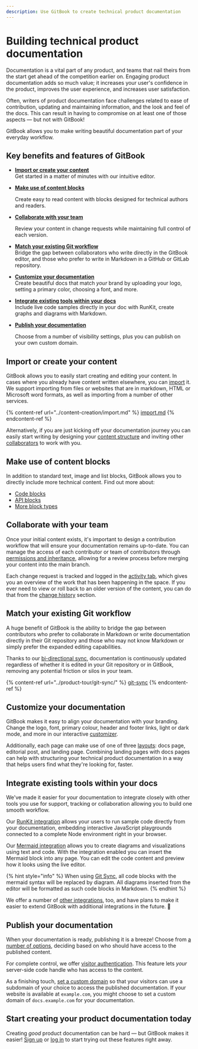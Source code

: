 ```yaml
---
description: Use GitBook to create technical product documentation
---
```


# Building technical product documentation

Documentation is a vital part of any product, and teams that nail theirs from the start get ahead of the competition earlier on. Engaging product documentation adds so much value; it increases your user's confidence in the product, improves the user experience, and increases user satisfaction.

Often, writers of product documentation face challenges related to ease of contribution, updating and maintaining information, and the look and feel of the docs. This can result in having to compromise on at least one of those aspects — but not with GitBook!

GitBook allows you to make writing beautiful documentation part of your everyday workflow.

## Key benefits and features of GitBook

* [**Import or create your content**](building-technical-product-documentation.md#import-or-create-your-content)\
  Get started in a matter of minutes with our intuitive editor.&#x20;
*   [**Make use of content blocks**](building-technical-product-documentation.md#make-use-of-content-blocks)

    Create easy to read content with blocks designed for technical authors and readers.&#x20;
*   [**Collaborate with your team**](building-technical-product-documentation.md#collaborate-with-your-team)

    Review your content in change requests while maintaining full control of each version.
* [**Match your existing Git workflow**](building-technical-product-documentation.md#match-your-existing-git-workflow)\
  Bridge the gap between collaborators who write directly in the GitBook editor, and those who prefer to write in Markdown in a GitHub or GitLab repository.
* [**Customize your documentation**](building-technical-product-documentation.md#customize-your-documentation)\
  Create beautiful docs that match _your_ brand by uploading your logo, setting a primary color, choosing a font, and more.
* [**Integrate existing tools within your docs**](building-technical-product-documentation.md#integrate-existing-tools-within-your-docs)\
  Include live code samples directly in your doc with RunKit, create graphs and diagrams with Markdown.&#x20;
*   [**Publish your documentation**](building-technical-product-documentation.md#publish-your-documentation)

    Choose from a number of visibility settings, plus you can publish on your own custom domain.

## Import or create your content

GitBook allows you to easily start creating and editing your content. In cases where you already have content written elsewhere, you can [import](broken-reference) it. We support importing from files or websites that are in markdown, HTML or Microsoft word formats, as well as importing from a number of other services.

{% content-ref url="../content-creation/import.md" %}
[import.md](../content-creation/import.md)
{% endcontent-ref %}

Alternatively, if you are just kicking off your documentation journey you can easily start writing by designing your [content structure](../content-creation/content-structure/) and inviting other [collaborators](../collaboration/collaboration/) to work with you.

## Make use of content blocks

In addition to standard text, image and list blocks, GitBook allows you to directly include more technical content. Find out more about:

* [Code blocks](../content-creation/blocks/code-block.md)
* [API blocks](../content-creation/blocks/api-method.md)
* [More block types](../content-creation/blocks/)

## Collaborate with your team

Once your initial content exists, it's important to design a contribution workflow that will ensure your documentation remains up-to-date. You can manage the access of each contributor or team of contributors through [permissions and inheritance](../collaboration/invite-members-to-your-organization/permissions-and-inheritance.md), allowing for a review process before merging your content into the main branch.

Each change request is tracked and logged in the [activity tab](../content-creation/activity-history.md), which gives you an overview of the work that has been happening in the space. If you ever need to view or roll back to an older version of the content, you can do that from the [change history](../content-creation/activity-history.md#see-the-activity-of-a-specific-draft) section.

## Match your existing Git workflow

A huge benefit of GitBook is the ability to bridge the gap between contributors who prefer to collaborate in Markdown or write documentation directly in their Git repository and those who may not know Markdown or simply prefer the expanded editing capabilities.&#x20;

Thanks to our [bi-directional sync](../product-tour/git-sync/bi-directional-git-integration.md), documentation is continuously updated regardless of whether it is edited in your Git repository or in GitBook, removing any potential friction or silos in your team.

{% content-ref url="../product-tour/git-sync/" %}
[git-sync](../product-tour/git-sync/)
{% endcontent-ref %}

## Customize your documentation

GitBook makes it easy to align your documentation with your branding. Change the logo, font, primary colour, header and footer links, light or dark mode, and more in our interactive [customizer](../publishing/customization/space-customization.md).

Additionally, each page can make use of one of three [layouts](../publishing/share/page-layouts.md): docs page, editorial post, and landing page. Combining landing pages with docs pages can help with structuring your technical product documentation in a way that helps users find what they're looking for, faster.

## Integrate existing tools within your docs

We've made it easier for your documentation to integrate closely with other tools you use for support, tracking or collaboration allowing you to build one smooth workflow.

Our [RunKit integration](../product-tour/integrations/runkit/) allows your users to run sample code directly from your documentation, embedding interactive JavaScript playgrounds connected to a complete Node environment right in your browser.

Our [Mermaid integration](../product-tour/integrations/mermaid/) allows you to create diagrams and visualizations using text and code. With the integration enabled you can insert the Mermaid block into any page. You can edit the code content and preview how it looks using the live editor.

{% hint style="info" %}
When using [Git Sync](../product-tour/git-sync/), all code blocks with the mermaid syntax will be replaced by diagram. All diagrams inserted from the editor will be formatted as such code blocks in Markdown.
{% endhint %}

We offer a number of [other integrations](../product-tour/integrations/), too, and have plans to make it easier to extend GitBook with additional integrations in the future. 🤩

## Publish your documentation

When your documentation is ready, publishing it is a breeze! Choose from [a number of options](../publishing/share/space-publishing.md), deciding based on who should have access to the published content.

For complete control, we offer [visitor authentication](../publishing/visitor-authentication.md). This feature lets _your_ server-side code handle who has access to the content.

As a finishing touch, [set a custom domain](../publishing/custom-domain/) so that your visitors can use a subdomain of your choice to access the published documentation. If your website is available at `example.com`, you might choose to set a custom domain of `docs.example.com` for your documentation.

## Start creating your product documentation today

Creating _good_ product documentation can be hard — but GitBook makes it easier! [Sign up](https://app.gitbook.com/join) or [log in](https://app.gitbook.com/) to start trying out these features right away.


